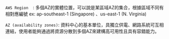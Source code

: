 `AWS Region  `: 多個AZ的實體位置，可以說是某區域AZ的集合，根據區域不同有相對應編號 ex: ap-southeast-1 (Singapore) 、us-east-1 (N. Virginia)

`AZ (availability zones)`: 資料中心的基本單位，具獨立供電、網路系統可互相連結，使用者能夠通過將資源分散到多個AZ來建構高可用性且具有容錯能力。


